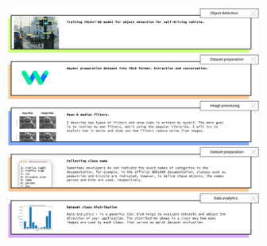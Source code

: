 [![yolov7_training](src/pic/yolov7_training.png)](https://github.com/)
[![waymo_preparation_dataset_to_yolo_format](src/pic/waymo_dataset_preparation_new.png)](https://github.com/)
[![mean_median_filters](src/pic/mean_median_filters.png)](https://github.com/)
[![collecting_class_name](src/pic/class_collecting_new.png)](https://github.com/)
[![dataset_class_distribution](src/pic/dataset_distribution_new.png)](https://github.com/)


